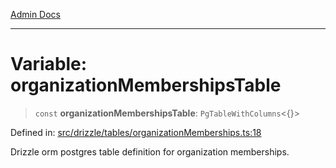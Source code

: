 [Admin Docs](/)

***

# Variable: organizationMembershipsTable

> `const` **organizationMembershipsTable**: `PgTableWithColumns`\<\{\}\>

Defined in: [src/drizzle/tables/organizationMemberships.ts:18](https://github.com/syedali237/talawa-api/blob/aa4e819f67def774740606c7a534dc013cdfe393/src/drizzle/tables/organizationMemberships.ts#L18)

Drizzle orm postgres table definition for organization memberships.
